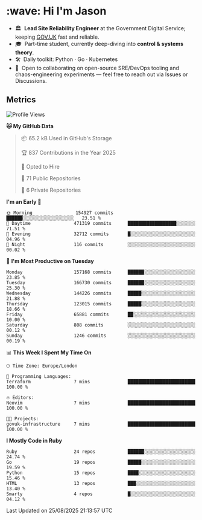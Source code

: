<h1 align="left" id="jason-title">:wave: Hi I'm Jason</h1>

- 🏛️ &nbsp;**Lead Site Reliability Engineer** at the Government Digital Service; keeping [GOV.UK](https://www.gov.uk/) fast and reliable.
- 🎓 &nbsp;Part-time student, currently deep-diving into **control & systems theory**.  
- 🛠️ &nbsp;Daily toolkit: Python · Go · Kubernetes  
- 🤝 &nbsp;Open to collaborating on open-source SRE/DevOps tooling and chaos-engineering experiments — feel free to reach out via Issues or Discussions.


<h2>Metrics</h2>

<!--START_SECTION:waka-->
![Profile Views](http://img.shields.io/badge/Profile%20Views-0-blue)

**🐱 My GitHub Data** 

> 📦 65.2 kB Used in GitHub's Storage 
 > 
> 🏆 837 Contributions in the Year 2025
 > 
> 💼 Opted to Hire
 > 
> 📜 71 Public Repositories 
 > 
> 🔑 6 Private Repositories 
 > 
**I'm an Early 🐤** 

```text
🌞 Morning                154927 commits      ██████░░░░░░░░░░░░░░░░░░░   23.51 % 
🌆 Daytime                471319 commits      ██████████████████░░░░░░░   71.51 % 
🌃 Evening                32712 commits       █░░░░░░░░░░░░░░░░░░░░░░░░   04.96 % 
🌙 Night                  116 commits         ░░░░░░░░░░░░░░░░░░░░░░░░░   00.02 % 
```
📅 **I'm Most Productive on Tuesday** 

```text
Monday                   157168 commits      ██████░░░░░░░░░░░░░░░░░░░   23.85 % 
Tuesday                  166730 commits      ██████░░░░░░░░░░░░░░░░░░░   25.30 % 
Wednesday                144226 commits      █████░░░░░░░░░░░░░░░░░░░░   21.88 % 
Thursday                 123015 commits      █████░░░░░░░░░░░░░░░░░░░░   18.66 % 
Friday                   65881 commits       ██░░░░░░░░░░░░░░░░░░░░░░░   10.00 % 
Saturday                 808 commits         ░░░░░░░░░░░░░░░░░░░░░░░░░   00.12 % 
Sunday                   1246 commits        ░░░░░░░░░░░░░░░░░░░░░░░░░   00.19 % 
```


📊 **This Week I Spent My Time On** 

```text
🕑︎ Time Zone: Europe/London

💬 Programming Languages: 
Terraform                7 mins              █████████████████████████   100.00 % 

🔥 Editors: 
Neovim                   7 mins              █████████████████████████   100.00 % 

🐱‍💻 Projects: 
govuk-infrastructure     7 mins              █████████████████████████   100.00 % 
```

**I Mostly Code in Ruby** 

```text
Ruby                     24 repos            ██████░░░░░░░░░░░░░░░░░░░   24.74 % 
Go                       19 repos            █████░░░░░░░░░░░░░░░░░░░░   19.59 % 
Python                   15 repos            ████░░░░░░░░░░░░░░░░░░░░░   15.46 % 
HTML                     13 repos            ███░░░░░░░░░░░░░░░░░░░░░░   13.40 % 
Smarty                   4 repos             █░░░░░░░░░░░░░░░░░░░░░░░░   04.12 % 
```




 Last Updated on 25/08/2025 21:13:57 UTC
<!--END_SECTION:waka-->

<!-- links -->

[issues page]: https://github.com/jasonBirchall/jasonBirchall/issues "jasonBirchall/issues"
